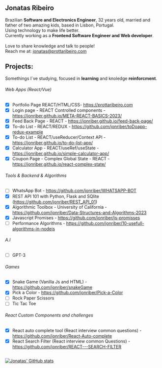## **Jonatas Ribeiro**

Brazilian **Software and Electronics Engineer**, 32 years old, married and father of two amazing kids, based in Lisbon, Portugal. <br/>
Using technology to make life better. <br/>
Currently working as a **Frontend Software Engineer and Web developer**.<br/>
<br/>
Love to share knowledge and talk to people! <br/>
Reach me at: jonatas@prottaribeiro.com
<br/>

## Projects:
Somethings I´ve studying, focused in **learning** and knoledge **reinforcment**.
###### Web Apps (React/Vue)
- [X] Portfolio Page REACT/HTML/CSS- https://prottaribeiro.com
- [X] Login page - REACT Controlled components - https://jonriber.github.io/META-REACT-BASICS-2023/
- [X] Feed Back Page - REACT - https://jonriber.github.io/feed-back-page/
- [X] To-do List - REACT/REDUX - https://github.com/jonriber/toDoapp-redux-example
- [X] To-do List - REACT/useReducer/Context API - https://jonriber.github.io/to-do-list-app/
- [X] Calculator App - REACT/useRef/useState - https://jonriber.github.io/simple-calculator-app/
- [X] Coupon Page - Complex Global State - REACT - https://jonriber.github.io/react-complex-state/

###### Tools & Backend & Algorithms
- [ ] WhatsApp Bot - https://github.com/jonriber/WHATSAPP-BOT
- [X] REST API 101 with Python, Flask and SQlite (https://github.com/jonriber/REST_API_01)
- [X] Algorithmic Toolbox - University of California - https://github.com/jonriber/Data-Structures-and-Algorithms-2023
- [X] Javascript Promises - https://github.com/jonriber/js-promisses
- [ ] Performance Algorithms - https://github.com/jonriber/10-usefull-algorithms-in-nodejs

###### A.I
- [ ] GPT-3

###### Games
- [X] Snake Game (Vanilla Js and HTML) - https://github.com/jonriber/snakeGame
- [X] Pick a Color - https://github.com/jonriber/Pick-a-Color
- [ ] Rock Paper Scissors
- [ ] Tic Tac Toe 

###### React Custom Components and challenges
- [X] React auto complete tool (React interview common questions) - https://github.com/jonriber/React-Auto-complete
- [X] React Search Filter (React interview common Questions) - https://github.com/jonriber/REACT---SEARCH-FILTER

## 
[![Jonatas' GitHub stats](https://github-readme-stats.vercel.app/api?username=jonriber&count_private=true&show_icons=true&theme=tokyonight&hide=contribs,prs)](https://github.com/anuraghazra/github-readme-stats)
